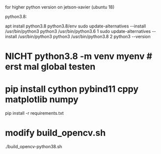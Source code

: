 
for higher python version on jetson-xavier (ubuntu 18)

python3.8:

 apt install python3.8 python3.8/env
 sudo update-alternatives --install /usr/bin/python3 python3 /usr/bin/python3.6 1
 sudo update-alternatives --install /usr/bin/python3 python3 /usr/bin/python3.8 2
 python3 --version
 # NICHT python3.8 -m venv myenv # erst mal global testen
 # pip install cython pybind11 cppy matplotlib numpy
 pip install -r requirements.txt
 # modify build_opencv.sh
 ./build_opencv-python38.sh
 
